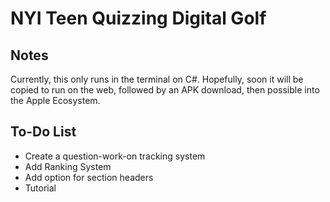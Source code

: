 # NYI Teen Quizzing Digital Golf
## Notes
Currently, this only runs in the terminal on C#. Hopefully, soon it will be copied to run on the web, followed by an APK download, then possible into the Apple Ecosystem.

## To-Do List
* Create a question-work-on tracking system
* Add Ranking System
* Add option for section headers
* Tutorial
